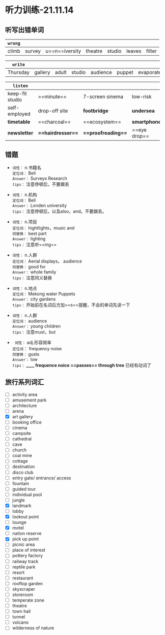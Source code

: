 # 听力训练-21.11.14

## 听写出错单词

| `wrong` |        |                |         |        |        |        |
| ------- | ------ | -------------- | ------- | ------ | ------ | ------ |
| climb   | survey | u==n==iversity | theatre | studio | leaves | filter | 

| `write`  |         |       |        |          |        |           |
| -------- | ------- | ----- | ------ | -------- | ------ | --------- |
| Thursday | gallery | adult | studio | audience | puppet | evaporate | 

| `listen`        |                     |                      |                |                   |
| --------------- | ------------------- | -------------------- | -------------- | ----------------- |
| keep-fit studio | ==minute==          | 7-screen sinema      | low-risk       | brother in low    |
| self-employed   | drop-off site       | **footbridge**       | **undersea**   | **ch==e==cklist** |
| **timetable**   | ==charcoal==        | ==ecosystem==        | **smartphone** | ==leaflet==       |
| **newsletter**  | **==hairdresser==** | **==proofreading==** | ==eye drop==   |                   |
## 错题

-   `词性：`     n.书籍名</br>
	`定位词：` Bell</br>
	`Answer：` Surveys Research</br>
	`tips：`	   注意停顿后，不要跟丢</br>

-   `词性：`     n.机构</br>
	`定位词：` Bell</br>
	`Answer：` Londen university</br>
	`tips：`	   注意停顿后，以及also，and。不要跟丢。</br>

-  `词性：`     n.项目 </br>
	`定位词：` hightlights，music and </br>
	`同替换：`  best part </br>
	`Answer：` lighting </br>
	`tips：`	   注意听==ing== </br>
	
-   `词性：`     n.人群 </br>
	`定位词：` Aerial displays， audience </br>
	`同替换：` good for </br>
	`Answer：` whole family </br>
	`tips：`	   注意同义替换 </br>

-   `词性：`     n.地点 </br>
	`定位词：` Mekong water Puppets </br>
	`Answer：` city gardens </br>
	`tips：`	   开始前在名词后方加==s==提醒，不会的单词先读一下 </br>
	
-   `词性：`     n.人群 </br>
	`定位词：` audience </br>
	`Answer：` young children </br>
	`tips：`	   注意must，but </br>

-  ` 词性：`     adj.形容频率 </br>
	`定位词`： frequency noise </br>
	`同替换：` gusts </br>
	`Answer：` low </br>
	`tips：`	   **____ frequence noice ==passes== through tree** 已经有动词了  </br>

## 旅行系列词汇

- [ ] activity	area
- [ ] amusement park
- [ ] architecture
- [ ] arena
- [x] art gallery
- [ ] booking office
- [ ] cinema
- [ ] campsite
- [ ] cathedral
- [ ] cave
- [ ] church
- [ ] coal mine
- [ ] cottage
- [ ] destination
- [ ] disco club
- [ ] entry gate/ entrance/ access
- [ ] fountain
- [ ] guided tour
- [ ] individual pool
- [ ] jungle
- [x] landmark
- [ ] lobby
- [x] lookout point
- [ ] lounge
- [x] motel
- [ ] nation reserve
- [x] pick up point
- [ ] picnic area
- [ ] place of interest
- [ ] pottery factory
- [ ] railway track
- [ ] reptile park
- [ ] resort
- [ ] restaurant
- [ ] rooftop garden
- [ ] skyscraper
- [ ] storeroom
- [ ] temperate zone
- [ ] theatre
- [ ] town hail
- [ ] tunnel
- [ ] volcano
- [ ] wilderness of nature